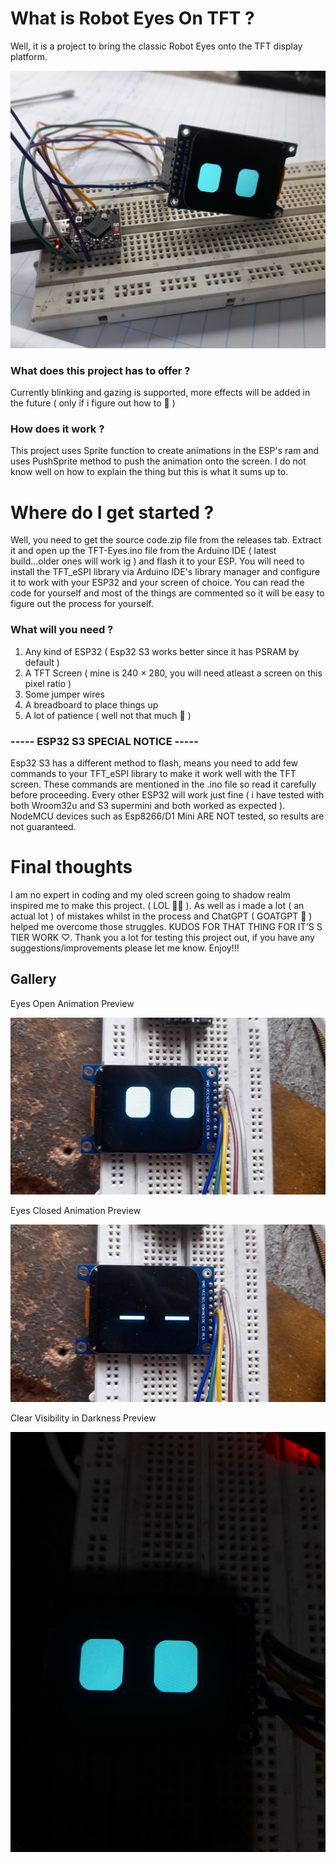 # What is Robot Eyes On TFT ?

Well, it is a project to bring the classic Robot Eyes onto the TFT display platform.

![Project-Preview](https://github.com/manuX28-K/RobotEyesOnTFT/blob/main/Beta-Build-Preview.jpg)

### What does this project has to offer ?

Currently blinking and gazing is supported, more effects will be added in the future ( only if i figure out how to 🫠 )

### How does it work ?

This project uses Sprite function to create animations in the ESP's ram and uses PushSprite method to push the animation onto the screen.
I do not know well on how to explain the thing but this is what it sums up to.

# Where do I get started ?

Well, you need to get the source code.zip file from the releases tab. Extract it and open up the TFT-Eyes.ino file from the Arduino IDE ( latest build...older ones will work ig )
and flash it to your ESP. You will need to install the TFT_eSPI library via Arduino IDE's library manager and configure it to work with your ESP32 and your screen of choice. You can read the code for yourself and most of the things are commented so it will be easy to figure out the process for yourself.

### What will you need ?
1. Any kind of ESP32 ( Esp32 S3 works better since it has PSRAM by default )
2. A TFT Screen ( mine is 240 × 280, you will need atleast a screen on this pixel ratio )
3. Some jumper wires
4. A breadboard to place things up
5. A lot of patience ( well not that much 🥲 )

### ----- ESP32 S3 SPECIAL NOTICE -----

Esp32 S3 has a different method to flash, means you need to add few commands to your TFT_eSPI library to make it work well with the TFT screen.
These commands are mentioned in the .ino file so read it carefully before proceeding. Every other ESP32 will work just fine ( i have tested with both Wroom32u
and S3 supermini and both worked as expected ). NodeMCU devices such as Esp8266/D1 Mini ARE NOT tested, so results are not guaranteed.

# Final thoughts

I am no expert in coding and my oled screen going to shadow realm inspired me to make this project. ( LOL 🥸😅 ). As well as i made a lot ( an actual lot ) 
of mistakes whilst in the process and ChatGPT ( GOATGPT 🗿 ) helped me overcome those struggles. KUDOS FOR THAT THING FOR IT'S S TIER WORK ♡. 
Thank you a lot for testing this project out, if you have any suggestions/improvements please let me know. Enjoy!!!


## Gallery

Eyes Open Animation Preview

![Eyes-Open](https://github.com/manuX28-K/RobotEyesOnTFT/blob/main/Eyes-Open-Animation.jpg)

Eyes Closed Animation Preview

![Eyes-Closed](https://github.com/manuX28-K/RobotEyesOnTFT/blob/main/Blinking-Animation.jpg)


Clear Visibility in Darkness Preview

![Clear-Visibility](https://github.com/manuX28-K/RobotEyesOnTFT/blob/main/Clear-Visibilty-in-Dark.jpg)
